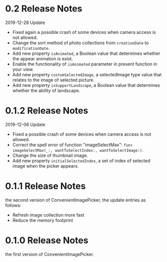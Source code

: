 # 0.2 Release Notes

2019-12-28 Update

* Fixed again a possible crash of some devices when camera access is not allowed.
* Change the sort method of photo collections from `creationDate` to `modificationDate`.
* Add new property `isAnimated`, a Boolean value that determines whether the appear animation is exist.
* Enable the functionality of `isAnimated` parameter in present function in your view.
* Add new property `customSelectedImage`, a selectedImage type value that relates to the image of selected picture.
* Add new property `isSupportLandscape`, a Boolean value that determines whether the ability of landscape.

# 0.1.2 Release Notes

2019-12-06 Update

* Fixed a possible crash of some devices when camera access is not allowed.
* Correct the spell error of function "imageSelectMax": ` func imageSelectMax(_:, wantToSelectIndex:, wantToSelectImage:) `.
* Change the size of thumbnail image.
* Add new property `initialSelectedIndex`, a set of index of selected image when the picker appears.

# 0.1.1 Release Notes

the second version of ConvenientImagePicker, the update entries as follows:

* Refresh image collection more fast
* Reduce the memory footprint


# 0.1.0 Release Notes

the first version of ConvenientImagePicker.
